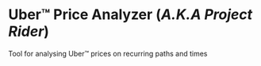 # Uber&trade; Price Analyzer (_A.K.A Project Rider_)

Tool for analysing Uber&trade; prices on recurring paths and times
